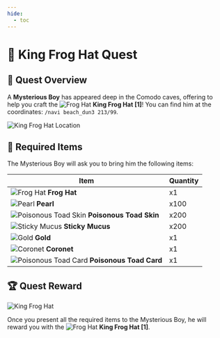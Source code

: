 ```yaml
---
hide:
  - toc
---
```


# 🐸 King Frog Hat Quest

## 🌟 Quest Overview

A **Mysterious Boy** has appeared deep in the Comodo caves, offering to help you craft the ![Frog Hat](img/5528.gif) **King Frog Hat [1]**! You can find him at the coordinates: `/navi beach_dun3 213/99`.

![King Frog Hat Location](img/king-frog-hat.png) <!-- Replace with your screenshot path -->

## 🎒 Required Items

The Mysterious Boy will ask you to bring him the following items:

| **Item**                                 | **Quantity**                             |
|------------------------------------------|-----------------------------------------|
| ![Frog Hat](img/5447.gif) **Frog Hat**   | x1                                      |
| ![Pearl](img/722.png) **Pearl**          | x100                                    |
| ![Poisonous Toad Skin](img/7155.gif) **Poisonous Toad Skin** | x200    |
| ![Sticky Mucus](img/938.gif) **Sticky Mucus** | x200                              |
| ![Gold](img/969.gif) **Gold**            | x1                                      |
| ![Coronet](img/2249.gif) **Coronet**     | x1                                      |
| ![Poisonous Toad Card](img/card-1.gif) **Poisonous Toad Card** | x1    |

## 🏆 Quest Reward

![King Frog Hat](img/kig-frog-hat-item2.png) <!-- Replace with the actual King Frog Hat image -->

Once you present all the required items to the Mysterious Boy, he will reward you with the ![Frog Hat](img/5528.gif) **King Frog Hat [1]**.
